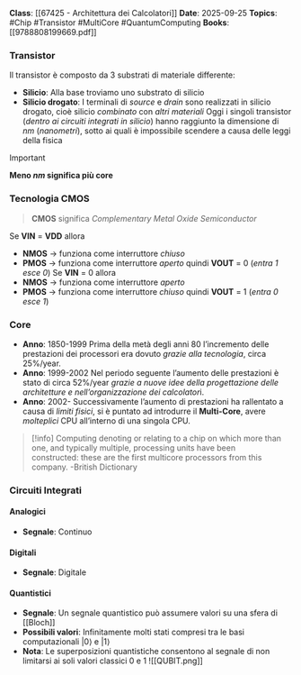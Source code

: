 **Class**: [[67425 - Architettura dei Calcolatori]]
**Date**: 2025-09-25
**Topics**: #Chip #Transistor #MultiCore #QuantumComputing
**Books**: [[9788808199669.pdf]]

### Transistor
Il transistor è composto da 3 substrati di materiale differente:
- **Silicio**: Alla base troviamo uno substrato di silicio
- **Silicio drogato**: I terminali di *source* e *drain* sono realizzati in silicio drogato, cioè silicio *combinato* con *altri materiali*
Oggi i singoli transistor (*dentro ai circuiti integrati in silicio*) hanno raggiunto la dimensione di $nm$ (*nanometri*), sotto ai quali è impossibile scendere a causa delle leggi della fisica

> [!important] 
> **Meno $nm$ significa più core** 
### Tecnologia CMOS
>**CMOS** significa *Complementary Metal Oxide Semiconductor*

Se **VIN** = **VDD** allora
- **NMOS** → funziona come interruttore *chiuso*
- **PMOS** → funziona come interruttore *aperto*
quindi **VOUT** = 0 (*entra 1 esce 0*)
Se **VIN** = 0 allora
- **NMOS** → funziona come interruttore *aperto*
- **PMOS** → funziona come interruttore *chiuso*
quindi **VOUT** = 1 (*entra 0 esce 1*)

### Core
- **Anno**: 1850-1999
	Prima della metà degli anni 80 l’incremento delle prestazioni dei processori era dovuto *grazie alla tecnologia*, circa 25%/year.
- **Anno**: 1999-2002
	Nel periodo seguente l’aumento delle prestazioni è stato di circa 52%/year *grazie a nuove idee della progettazione delle architetture e nell’organizzazione dei calcolator*i.
- **Anno**: 2002-
	Successivamente l’aumento di prestazioni ha rallentato a causa di *limiti fisici*, si è puntato ad introdurre il **Multi-Core**, avere *molteplici* CPU all’interno di una singola CPU.

> [!info] 
>  Computing denoting or relating to a chip on which more than one, and typically multiple, processing units have been constructed: these are the first multicore processors from this company.
>  -British Dictionary

### Circuiti Integrati
#### Analogici
- **Segnale**: Continuo
#### Digitali
- **Segnale**: Digitale
#### Quantistici
- **Segnale**: Un segnale quantistico può assumere valori su una sfera di [[Bloch]]
- **Possibili valori**: Infinitamente molti stati compresi tra le basi computazionali \|0⟩ e \|1⟩
- **Nota**: Le superposizioni quantistiche consentono al segnale di non limitarsi ai soli valori classici 0 e 1
	![[QUBIT.png]]

